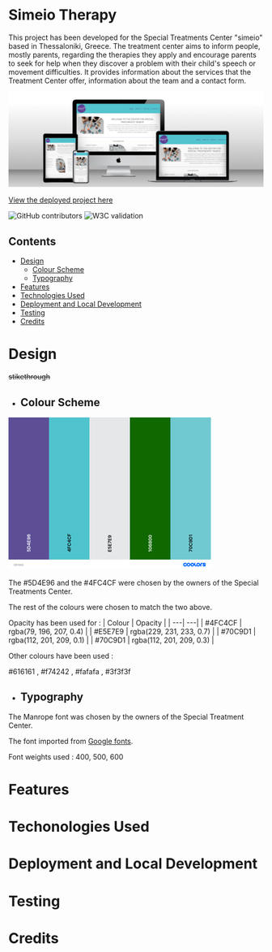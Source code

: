 # Simeio Therapy
This project has been developed for the Special Treatments Center "simeio" based in Thessaloniki, Greece. The treatment center aims to inform people, mostly parents, regarding the therapies they apply and encourage parents to seek for help when they discover a problem with their child's speech or movement difficulties. It provides information about the services that the Treatment Center offer, information about the team and a contact form.

![mock up image](documentation/mock-up.png)

[View the deployed project here](https://vasileios20.github.io/simeio-therapy/index.html)

![GitHub contributors](https://img.shields.io/badge/CONTRIBUTORS-1-<RED>) ![W3C validation](https://img.shields.io/badge/W3C-VALIDATED-<GREEN>)

## Contents

* [Design](#design)
  * [Colour Scheme](#colours-scheme)
  * [Typography](#typography)
* [Features](#features)
* [Technologies Used](#techonologies-used)
* [Deployment and Local Development](#deployment-and-local-development)
* [Testing](#testing)
* [Credits](#credits)

# Design
~~stikethrough~~
  * ## Colour Scheme
  ![Colour palette](documentation/cl-palette.png)

  The #5D4E96 and the #4FC4CF were chosen by the owners of the Special Treatments Center.

  The rest of the colours were chosen to match the two above.

  Opacity has been used for : 
  | Colour | Opacity |
  | ---| ---|
  | #4FC4CF | rgba(79, 196, 207, 0.4) |
  | #E5E7E9 | rgba(229, 231, 233, 0.7) |
  | #70C9D1 | rgba(112, 201, 209, 0.1) | 
  | #70C9D1 | rgba(112, 201, 209, 0.3) |

  Other colours have been used :

  #616161 , #f74242 , #fafafa , #3f3f3f

  * ## Typography
  The Manrope font was chosen by the owners of the Special Treatment Center.

  The font imported from [Google fonts](https://fonts.googleapis.com/css2?family=Manrope:wght@300&family=Oswald:wght@300&display=swap).

  Font weights used : 400, 500, 600

# Features 

# Techonologies Used

# Deployment and Local Development

# Testing

# Credits